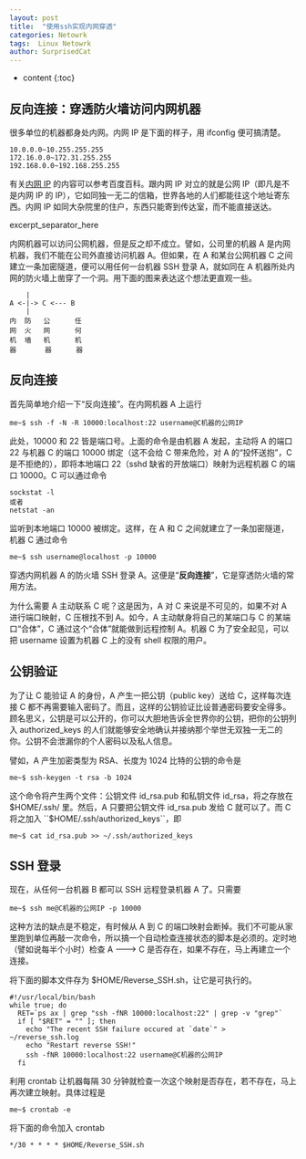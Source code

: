 ```yaml
---
layout: post
title:  "使用ssh实现内网穿透"
categories: Netowrk
tags:  Linux Netowrk
author: SurprisedCat
---
```


* content 
{:toc}

## 反向连接：穿透防火墙访问内网机器 

很多单位的机器都身处内网。内网 IP 是下面的样子，用 ifconfig 便可搞清楚。

```shell
10.0.0.0~10.255.255.255
172.16.0.0~172.31.255.255
192.168.0.0~192.168.255.255
```

有关[内网 IP](http://baike.baidu.com/view/1233066.htm) 的内容可以参考百度百科。跟内网 IP 对立的就是公网 IP（即凡是不是内网 IP 的 IP），它如同独一无二的信箱，世界各地的人们都能往这个地址寄东西。内网 IP 如同大杂院里的住户，东西只能寄到传达室，而不能直接送达。

excerpt_separator_here

内网机器可以访问公网机器，但是反之却不成立。譬如，公司里的机器 A 是内网机器，我们不能在公司外直接访问机器 A。但如果，在 A 和某台公网机器 C 之间建立一条加密隧道，便可以用任何一台机器 SSH 登录 A，就如同在 A 机器所处内网的防火墙上凿穿了一个洞。用下面的图来表达这个想法更直观一些。

```shell
    |
A <-|-> C <--- B
    |
内  防   公      任
网  火   网      何
机  墙   机      机
器       器      器
```

## 反向连接

首先简单地介绍一下“反向连接”。在内网机器 A 上运行

```shell
me~$ ssh -f -N -R 10000:localhost:22 username@C机器的公网IP
```

此处，10000 和 22 皆是端口号。上面的命令是由机器 A 发起，主动将 A 的端口 22 与机器 C 的端口 10000 绑定（这不会给 C 带来危险，对 A 的“投怀送抱”，C 是不拒绝的），即将本地端口 22（sshd 缺省的开放端口）映射为远程机器 C 的端口 10000。C 可以通过命令 

```shell
sockstat -l
或者
netstat -an
```

监听到本地端口 10000 被绑定。这样，在 A 和 C 之间就建立了一条加密隧道，机器 C 通过命令

```shell
me~$ ssh username@localhost -p 10000
```

穿透内网机器 A 的防火墙 SSH 登录 A。这便是“**反向连接**”，它是穿透防火墙的常用方法。

为什么需要 A 主动联系 C 呢？这是因为，A 对 C 来说是不可见的，如果不对 A 进行端口映射，C 压根找不到 A。如今，A 主动献身将自己的某端口与 C 的某端口“合体”，C 通过这个“合体”就能做到远程控制 A。机器 C 为了安全起见，可以把 username 设置为机器 C 上的没有 shell 权限的用户。

## 公钥验证

为了让 C 能验证 A 的身份，A 产生一把公钥（public key）送给 C，这样每次连接 C 都不再需要输入密码了。而且，这样的公钥验证比设普通密码要安全得多。顾名思义，公钥是可以公开的，你可以大胆地告诉全世界你的公钥，把你的公钥列入 authorized_keys 的人们就能够安全地确认并接纳那个举世无双独一无二的你。公钥不会泄漏你的个人密码以及私人信息。


譬如，A 产生加密类型为 RSA、长度为 1024 比特的公钥的命令是

```shell
me~$ ssh-keygen -t rsa -b 1024
```

这个命令将产生两个文件：公钥文件 id_rsa.pub 和私钥文件 id_rsa，将之存放在 $HOME/.ssh/ 里。然后，A 只要把公钥文件 id_rsa.pub 发给 C 就可以了。而 C 将之加入 ``$HOME/.ssh/authorized_keys``，即

```shell
me~$ cat id_rsa.pub >> ~/.ssh/authorized_keys
```

## SSH 登录

现在，从任何一台机器 B 都可以 SSH 远程登录机器 A 了。只需要

```shell
me~$ ssh me@C机器的公网IP -p 10000
```

这种方法的缺点是不稳定，有时候从 A 到 C 的端口映射会断掉。我们不可能从家里跑到单位再敲一次命令，所以搞一个自动检查连接状态的脚本是必须的。定时地（譬如说每半个小时）检查 A ---> C 是否存在，如果不存在，马上再建立一个连接。

将下面的脚本文件存为 $HOME/Reverse_SSH.sh，让它是可执行的。

```shell
#!/usr/local/bin/bash
while true; do
  RET=`ps ax | grep "ssh -fNR 10000:localhost:22" | grep -v "grep"`
  if [ "$RET" = "" ]; then
    echo "The recent SSH failure occured at `date`" > ~/reverse_ssh.log  
    echo "Restart reverse SSH!"
    ssh -fNR 10000:localhost:22 username@C机器的公网IP 
  fi
```

利用 crontab 让机器每隔 30 分钟就检查一次这个映射是否存在，若不存在，马上再次建立映射。具体过程是

```shell
me~$ crontab -e
```

将下面的命令加入 crontab

```shell
*/30 * * * * $HOME/Reverse_SSH.sh
```

